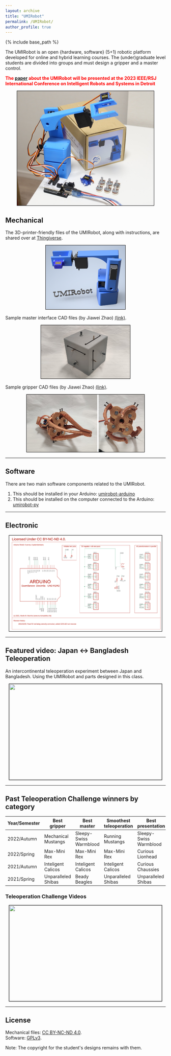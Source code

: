 ```yaml
---
layout: archive
title: "UMIRobot"
permalink: /UMIRobot/
author_profile: true
---
```


{% include base_path %}

The UMIRobot is an open {hardware, software} (5+1) robotic platform developed for online and hybrid learning courses.
The (under)graduate level students are divided into groups and must design a gripper and a master control.

<span style="color: red">**The [paper](https://arxiv.org/abs/2301.06668) about the UMIRobot will be presented at the 2023 IEEE/RSJ International Conference on Intelligent Robots and Systems in Detroit**</span>

<p align="center">
<img style='border:1px solid #000000;' src="/images/umirobot_real.jpg" width="430" height="358">
</p>

## Mechanical 

The 3D-printer-friendly files of the UMIRobot, along with instructions, are shared over at [Thingiverse](https://www.thingiverse.com/thing:4797804).

<p align="center">
<img style='border:1px solid #000000;' src="/images/umirobot_raytrace_front_withtext.png" width="250" height="200">
</p>

Sample master interface CAD files (by Jiawei Zhao) [(link)](https://u.pcloud.link/publink/show?code=kZVIbUVZfSeLtjxWKyfsKi4YCDSIYBjBile7).

<p align="center">
<img style='border:1px solid #000000;' src="/images/umirobot_master.png" width="280" height="167">
</p>

Sample gripper CAD files (by Jiawei Zhao) [(link)](https://u.pcloud.link/publink/show?code=kZyIbUVZcrfG3uJof3XQ1oJOyNad3jxgylG7).

<p align="center">
<img style='border:1px solid #000000;' src="/images/umirobot_gripper.png" width="370" height="180">
</p>

<hr/>

## Software

There are two main software components related to the UMIRobot. 

1. This should be installed in your Arduino: [umirobot-arduino](https://github.com/mmmarinho/umirobot-arduino)
2. This should be installed on the computer connected to the Arduino: [umirobot-py](https://github.com/mmmarinho/umirobot-py)

<hr/>

## Electronic

<p align="center">
<a href="/images/umirobot_pcb_schematics.pdf" class="box">
<img style='border:1px solid #000000' src="/images/umirobot_pcb_schematics.png" width="480" height="300">
</a>
</p>

<hr/>

## Featured video: Japan <-> Bangladesh Teleoperation

An intercontinental teleoperation experiment between Japan and Bangladesh.
Using the UMIRobot and parts designed in this class.

<p align="center">
<a href="http://www.youtube.com/watch?v=Y_5amab3kMQ" class="box">
<img style='border:1px solid #000000' src="http://img.youtube.com/vi/Y_5amab3kMQ/0.jpg" width="480" height="300">
</a>
</p>

<hr/>

## Past Teleoperation Challenge winners by category

|Year/Semester|Best gripper|Best master|Smoothest teleoperation|Best presentation|
|---|---|---|---|---|
|2022/Autumn|Mechanical Mustangs|Sleepy-Swiss Warmblood|Running Mustangs|Sleepy-Swiss Warmblood|
|2022/Spring|Max-Mini Rex|Max-Mini Rex|Max-Mini Rex|Curious Lionhead|
|2021/Autumn|Inteligent Calicos|Inteligent Calicos|Inteligent Calicos|Curious Chaussies|
|2021/Spring|Unparalleled Shibas|Beady Beagles|Unparalleled Shibas|Unparalleled Shibas|

### Teleoperation Challenge Videos

<p align="center">
<a href="http://www.youtube.com/playlist?list=PLfnnpBCwI_l9mwnWENHN0BKCcLytz4GL7" class="box">
<img style='border:1px solid #000000' src="http://img.youtube.com/vi/dfVOAAa_DoQ/0.jpg" width="480" height="300">
</a>
</p>

<hr/>

## License

Mechanical files: [CC BY-NC-ND 4.0](https://creativecommons.org/licenses/by-nc-nd/4.0/).
<br />Software: [GPLv3](https://tldrlegal.com/license/gnu-general-public-license-v3-(gpl-3)).

Note: The copyright for the student's designs remains with them. 

